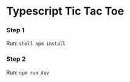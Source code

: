 # Typescript Tic Tac Toe

### Step 1
Run: ```shell npm install ```

### Step 2
Run: ```npm run dev```